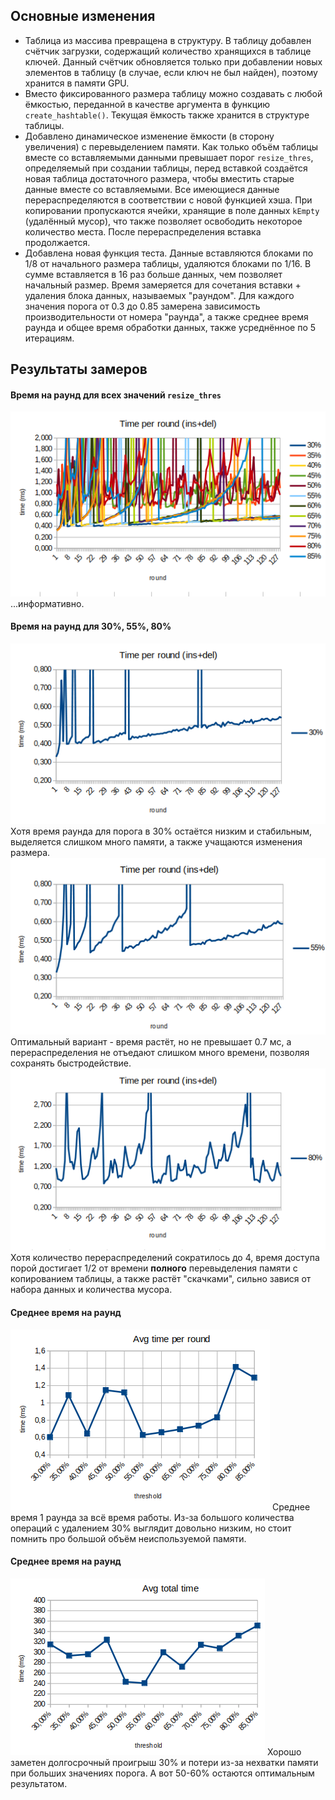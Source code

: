 ## Основные изменения

* Таблица из массива превращена в структуру. В таблицу добавлен счётчик загрузки, содержащий количество хранящихся в таблице ключей. Данный счётчик обновляется только при добавлении новых элементов в таблицу (в случае, если ключ не был найден), поэтому хранится в памяти GPU.
* Вместо фиксированного размера таблицу можно создавать с любой ёмкостью, переданной в качестве аргумента в функцию `create_hashtable()`. Текущая ёмкость также хранится в структуре таблицы.
* Добавлено динамическое изменение ёмкости (в сторону увеличения) с перевыделением памяти. Как только объём таблицы вместе со вставляемыми данными превышает порог `resize_thres`, определяемый при создании таблицы, перед вставкой создаётся новая таблица достаточного размера, чтобы вместить старые данные вместе со вставляемыми. Все имеющиеся данные перераспределяются в соответствии с новой функцией хэша. При копировании пропускаются ячейки, хранящие в поле данных `kEmpty` (удалённый мусор), что также позволяет освободить некоторое количество места. После перераспределения вставка продолжается.
* Добавлена новая функция теста. Данные вставляются блоками по 1/8 от начального размера таблицы, удаляются блоками по 1/16. В сумме вставляется в 16 раз больше данных, чем позволяет начальный размер. Время замеряется для сочетания вставки + удаления блока данных, называемых "раундом". Для каждого значения порога от 0.3 до 0.85 замерена зависимость производительности от номера "раунда", а также среднее время раунда и общее время обработки данных, также усреднённое по 5 итерациям.

## Результаты замеров

#### Время на раунд для всех значений `resize_thres`
![Resizing](data/TimePerRound.png)
...информативно.

#### Время на раунд для 30%, 55%, 80%
![Resizing](data/TPR30.png)
Хотя время раунда для порога в 30% остаётся низким и стабильным, выделяется слишком много памяти, а также учащаются изменения размера.
![Resizing](data/TPR55.png)
Оптимальный вариант - время растёт, но не превышает 0.7 мс, а перераспределения не отъедают слишком много времени, позволяя сохранять быстродействие.
![Resizing](data/TPR80.png)
Хотя количество перераспределений сократилось до 4, время доступа порой достигает 1/2 от времени **полного** перевыделения памяти с копированием таблицы, а также растёт "скачками", сильно завися от набора данных и количества мусора.

#### Среднее время на раунд
![Resizing](data/AVG%20TPR.png)
Среднее время 1 раунда за всё время работы. Из-за большого количества операций с удалением 30% выглядит довольно низким, но стоит помнить про большой объём неиспользуемой памяти.

#### Среднее время на раунд
![Resizing](data/AVG%20Total.png)
Хорошо заметен долгосрочный проигрыш 30% и потери из-за нехватки памяти при больших значениях порога. А вот 50-60% остаются оптимальным результатом.